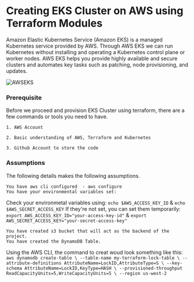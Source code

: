 # Creating EKS Cluster on AWS using Terraform Modules

Amazon Elastic Kubernetes Service (Amazon EKS) is a managed Kubernetes service provided by AWS. Through AWS EKS we can run Kubernetes without installing and operating a Kubernetes control plane or worker nodes. AWS EKS helps you provide highly available and secure clusters and automates key tasks such as patching, node provisioning, and updates.

![AWSEKS](https://github.com/mnforba/EKS-on-AWS-with-Terraform/assets/88167119/be3e9910-4c8f-4b2f-b5a4-4753eeea3821)

### Prerequisite
Before we proceed and provision EKS Cluster using terraform, there are a few commands or tools you need to have.

    1. AWS Account
   
    2. Basic understanding of AWS, Terraform and Kubernetes

    3. Github Account to store the code
### Assumptions
The following details makes the following assumptions.

    You have aws cli configured  - aws configure
    You have your environmental variables set: 
Check your environmetal variables using: 
    `echo $AWS_ACCESS_KEY_ID` & `echo $AWS_SECRET_ACCESS_KEY`
If they're not set, you can set them temporarily:
    `export AWS_ACCESS_KEY_ID="your-access-key-id"` &
    `export AWS_SECRET_ACCESS_KEY="your-secret-access-key"`

    You have created s3 bucket that will act as the backend of the project.
    You have created the DynamoDB Table. 
Using the AWS CLI, the command to creat woud look something like this:
    `aws dynamodb create-table \
         --table-name my-terraform-lock-table \
         --attribute-definitions AttributeName=LockID,AttributeType=S \
         --key-schema AttributeName=LockID,KeyType=HASH \
         --provisioned-throughput ReadCapacityUnits=5,WriteCapacityUnits=5 \
         --region us-west-2`
